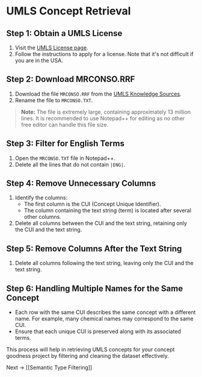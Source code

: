 # UMLS Concept Retrieval

## Step 1: Obtain a UMLS License

1. Visit the [UMLS License page](https://www.nlm.nih.gov/research/umls/licensedcontent/umlsknowledgesources.html).
2. Follow the instructions to apply for a license. Note that it's not difficult if you are in the USA.

## Step 2: Download MRCONSO.RRF

1. Download the file `MRCONSO.RRF` from the [UMLS Knowledge Sources](https://www.nlm.nih.gov/research/umls/licensedcontent/umlsknowledgesources.html).
2. Rename the file to `MRCONSO.TXT`.

> **Note:** The file is extremely large, containing approximately 13 million lines. It is recommended to use Notepad++ for editing as no other free editor can handle this file size.

## Step 3: Filter for English Terms

1. Open the `MRCONSO.TXT` file in Notepad++.
2. Delete all the lines that do not contain `|ENG|`.

## Step 4: Remove Unnecessary Columns

1. Identify the columns:
    - The first column is the CUI (Concept Unique Identifier).
    - The column containing the text string (term) is located after several other columns.
2. Delete all columns between the CUI and the text string, retaining only the CUI and the text string.

## Step 5: Remove Columns After the Text String

1. Delete all columns following the text string, leaving only the CUI and the text string.

## Step 6: Handling Multiple Names for the Same Concept

- Each row with the same CUI describes the same concept with a different name. For example, many chemical names may correspond to the same CUI.
- Ensure that each unique CUI is preserved along with its associated terms.

This process will help in retrieving UMLS concepts for your concept goodness project by filtering and cleaning the dataset effectively.

Next -> [[Semantic Type Filtering]]